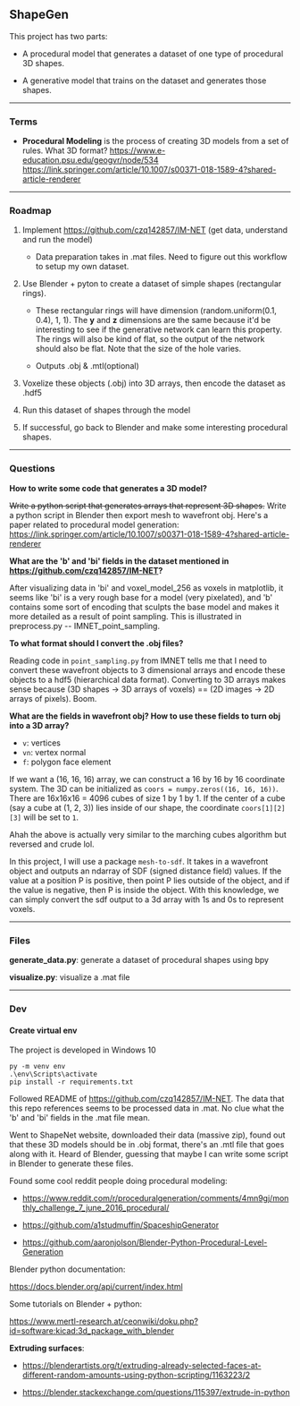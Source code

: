 ## ShapeGen

This project has two parts:

- A procedural model that generates a dataset of one type of procedural 3D shapes. 

- A generative model that trains on the dataset and generates those shapes. 

---

### Terms

- **Procedural Modeling** is the process of creating 3D models from a set of rules. 
What 3D format? 
https://www.e-education.psu.edu/geogvr/node/534
https://link.springer.com/article/10.1007/s00371-018-1589-4?shared-article-renderer

---

### Roadmap

1. Implement https://github.com/czq142857/IM-NET (get data, understand and run the model)

    - Data preparation takes in .mat files. Need to figure out this workflow to setup my own dataset. 

2. Use Blender + pyton to create a dataset of simple shapes (rectangular rings). 

    - These rectangular rings will have dimension (random.uniform(0.1, 0.4), 1, 1). The **y** and **z** dimensions are the same because it'd be interesting to see if the generative network can learn this property. The rings will also be kind of flat, so the output of the network should also be flat. Note that the size of the hole varies. 

    - Outputs .obj & .mtl(optional)

3. Voxelize these objects (.obj) into 3D arrays, then encode the dataset as .hdf5

4. Run this dataset of shapes through the model

5. If successful, go back to Blender and make some interesting procedural shapes.

---

### Questions

**How to write some code that generates a 3D model?**

~~Write a python script that generates arrays that represent 3D shapes.~~ Write a python script in Blender then export mesh to wavefront obj. Here's a paper related to procedural model generation: https://link.springer.com/article/10.1007/s00371-018-1589-4?shared-article-renderer

**What are the 'b' and 'bi' fields in the dataset mentioned in https://github.com/czq142857/IM-NET?**

After visualizing data in 'bi' and voxel_model_256 as voxels in matplotlib, it seems like 'bi' is a very rough base for a model (very pixelated), and 'b' contains some sort of encoding that sculpts the base model and makes it more detailed as a result of point sampling. This is illustrated in preprocess.py -- IMNET_point_sampling.

**To what format should I convert the .obj files?**

Reading code in ```point_sampling.py``` from IMNET tells me that I need to convert these wavefront objects to 3 dimensional arrays and encode these objects to a hdf5 (hierarchical data format). Converting to 3D arrays makes sense because (3D shapes -> 3D arrays of voxels) == (2D images -> 2D arrays of pixels). Boom.  

**What are the fields in wavefront obj? How to use these fields to turn obj into a 3D array?**

- ```v```: vertices
- ```vn```: vertex normal
- ```f```: polygon face element

If we want a (16, 16, 16) array, we can construct a 16 by 16 by 16 coordinate system. The 3D can be initialized as ```coors = numpy.zeros((16, 16, 16))```. There are 16x16x16 = 4096 cubes of size 1 by 1 by 1. If the center of a cube (say a cube at (1, 2, 3)) lies inside of our shape, the coordinate ```coors[1][2][3]``` will be set to ```1```. 

Ahah the above is actually very similar to the marching cubes algorithm but reversed and crude lol. 

In this project, I will use a package ```mesh-to-sdf```. It takes in a wavefront object and outputs an ndarray of SDF (signed distance field) values. If the value at a position P is positive, then point P lies outside of the object, and if the value is negative, then P is inside the object. With this knowledge, we can simply convert the sdf output to a 3d array with 1s and 0s to represent voxels. 

---

### Files

**generate_data.py**: generate a dataset of procedural shapes using bpy

**visualize.py**: visualize a .mat file

---

### Dev

#### Create virtual env

The project is developed in Windows 10

```
py -m venv env
.\env\Scripts\activate
pip install -r requirements.txt
```

Followed README of https://github.com/czq142857/IM-NET. The data that this repo references seems to be processed data in .mat. No clue what the 'b' and 'bi' fields in the .mat file mean. 

Went to ShapeNet website, downloaded their data (massive zip), found out that these 3D models should be in .obj format, there's an .mtl file that goes along with it. Heard of Blender, guessing that maybe I can write some script in Blender to generate these files.

Found some cool reddit people doing procedural modeling: 

- https://www.reddit.com/r/proceduralgeneration/comments/4mn9gj/monthly_challenge_7_june_2016_procedural/

- https://github.com/a1studmuffin/SpaceshipGenerator

- https://github.com/aaronjolson/Blender-Python-Procedural-Level-Generation

Blender python documentation:

https://docs.blender.org/api/current/index.html

Some tutorials on Blender + python: 

https://www.mertl-research.at/ceonwiki/doku.php?id=software:kicad:3d_package_with_blender

**Extruding surfaces**:

- https://blenderartists.org/t/extruding-already-selected-faces-at-different-random-amounts-using-python-scripting/1163223/2

- https://blender.stackexchange.com/questions/115397/extrude-in-python



